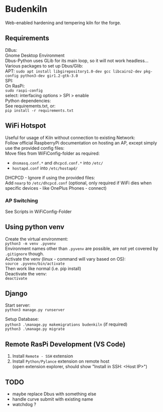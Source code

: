 # Budenkiln

Web-enabled hardening and tempering kiln for the forge.

## Requirements
DBus:  
Gnome Desktop Environment  
Dbus-Python uses GLib for its main loop, so it will not work headless...  
Various packages to set up Dbus/Glib:  
APT: `sudo apt install libgirepository1.0-dev gcc libcairo2-dev pkg-config python3-dev gir1.2-gtk-3.0`  
SPI:  
On RasPi:  
`sudo raspi-config`  
select: interfacing options > SPI > enable  
Python dependencies:  
See requirements.txt, or:  
`pip install -r requirements.txt`
## WiFi Hotspot
Useful for usage of Kiln without connection to existing Network:  
Follow official RaspberryPi documentation on hosting an AP, except simply use the provided config files:  
Move files from WiFiConfig-folder as required:  
- `dnsmasq.conf.*` and `dhcpcd.conf.*` into `/etc/`
- `hostapd.conf` into `/etc/hostapd/`

DHCPCD - Ignore if using the provided files:  
Add `noarp` to `/etc/dhcpcd.conf` (optional, only required if WiFi dies when specific devices - like OnePlus Phones - connect)  
### AP Switching
See Scripts in WiFiConfig-Folder

## Using python venv
Create the virtual environment:  
`python3 -m venv .pyvenv`  
Environment names other than `.pyvenv` are possible, are not yet covered by `.gitignore` though.     
Activate the venv (linux - command will vary based on OS):  
`source .pyvenv/bin/activate`  
Then work like normal (i.e. pip install)  
Deactivate the venv:  
`deactivate`

## Django
Start server:  
`python3 manage.py runserver`

Setup Database:  
`python3 .\manage.py makemigrations budenkiln` (if required)  
`python3 .\manage.py migrate`

## Remote RasPi Development (VS Code)
1. Install `Remote - SSH` extension
2. Install `Python/Pylance` extension on remote host  
(open extension explorer, should show "Install in SSH: \<Host IP>")  

## TODO
- maybe replace Dbus with something else
- handle curve submit with existing name
- watchdog ?